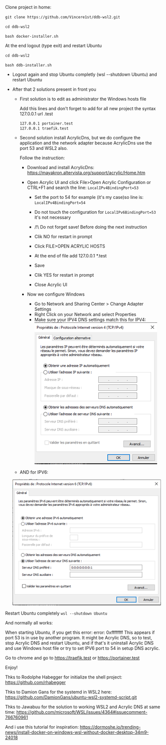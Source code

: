 Clone project in home:

`git clone https://github.com/Vincere1st/ddb-wsl2.git`

`cd ddb-wsl2`

`bash docker-installer.sh`

At the end logout (type exit) and restart Ubuntu

`cd ddb-wsl2`

`bash ddb-installer.sh`

- Logout again and stop Ubuntu completly (wsl --shutdown Ubuntu) and restart Ubuntu

- After that 2 solutions present in front you

  - First solution is to edit as administrator the Windows hosts file
    
    Add this lines and don't forget to add for all new project the syntax 127.0.0.1 url <name-project>.test  
    
        127.0.0.1 portainer.test
        127.0.0.1 traefik.test
    
  - Second solution install AcrylicDns, but we do configure the application and the network adapter because AcrylicDns use the port 53 and WSL2 also.
    
    Follow the instruction:
    - Download and install AcrylicDns: https://mayakron.altervista.org/support/acrylic/Home.htm
    
    - Open Acrylic UI
    and click File>Open Acrylic Configuration or CTRL+F1
    and search the line: `LocalIPv4BindingPort=53` 
    
        - Set the port to 54 for example (it's my case)so line is:
    `LocalIPv4BindingPort=54`
    
        - Do not touch the configuration for `LocalIPv6BindingPort=53` it's not necessary
        - /!\ Do not forget save! Before doing the next instruction
        - Clik NO for restart in prompt
        - Click FILE>OPEN ACRYLIC HOSTS
        - At the end of file add 127.0.0.1 *.test
        - Save
        - Clik YES for restart in prompt
        - Close Acrylic UI
    
    - Now we configure Windows 
        - Go to Network and Sharing Center > Change Adapter Settings
        - Right Click on your Network and select Properties 
        - Make sure your IPV4 DNS settings match this for IPV4:
    ![img.png](screen/ipv4.png)
          

  - AND for IPV6:
  

  ![img.png](screen/ipv6.png)

Restart Ubuntu completely `wsl --shutdown Ubuntu`

And normally all works: 

When starting Ubuntu, if you get this error: error: 0xffffffff This appears if port 53 is in use by another program. It might be Acrylic DNS, so to test, stop Acrylic DNS and restart Ubuntu, and if that's it uninstall Acrylic DNS and use Windows host file or try to set IPV6 port to 54 in setup DNS acrylic.


Go to chrome and go to https://traefik.test or https://portainer.test

Enjoy!

Thks to Rodolphe Habegger for initialize the shell project: https://github.com/rhabegger

Thks to Damion Gans for the systemd in WSL2 here:  https://github.com/DamionGans/ubuntu-wsl2-systemd-script.git

Thks to Jawabuu for the solution to working WSL2 and Acrylic DNS at same time:
https://github.com/microsoft/WSL/issues/4364#issuecomment-766760961

And i use this tutorial for inspiration: https://dormoshe.io/trending-news/install-docker-on-windows-wsl-without-docker-desktop-34m9-24018
